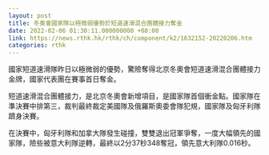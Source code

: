 ```yaml
---
layout: post
title: 冬奧會國家隊以極微弱優勢於短道速滑混合團體接力奪金
date: 2022-02-06 01:30:11.000000000 +08:00
link: https://news.rthk.hk/rthk/ch/component/k2/1632152-20220206.htm
categories: rthk
---
```


國家短道速滑隊昨日以極微弱的優勢，驚險奪得北京冬奧會短道速滑混合團體接力金牌，國家代表團在賽事首日奪金。

短道速滑混合團體接力，是北京冬奧會新增項目，是國家隊首個衝金點。國家隊在準決賽中排第三，裁判最終裁定美國隊及俄羅斯奧委會隊犯規，國家隊及匈牙利隊躋身決賽。

在決賽中，匈牙利隊和加拿大隊發生碰撞，雙雙退出冠軍爭奪，一度大幅領先的國家隊，險些被意大利隊逆轉，最終以2分37秒348奪冠，領先意大利隊0.016秒。
